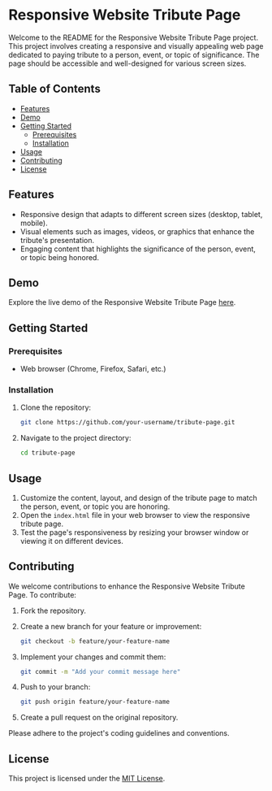 # Responsive Website Tribute Page

Welcome to the README for the Responsive Website Tribute Page project. This project involves creating a responsive and visually appealing web page dedicated to paying tribute to a person, event, or topic of significance. The page should be accessible and well-designed for various screen sizes.

## Table of Contents

- [Features](#features)
- [Demo](#demo)
- [Getting Started](#getting-started)
  - [Prerequisites](#prerequisites)
  - [Installation](#installation)
- [Usage](#usage)
- [Contributing](#contributing)
- [License](#license)

## Features

- Responsive design that adapts to different screen sizes (desktop, tablet, mobile).
- Visual elements such as images, videos, or graphics that enhance the tribute's presentation.
- Engaging content that highlights the significance of the person, event, or topic being honored.

## Demo

Explore the live demo of the Responsive Website Tribute Page [here](https://codepen.io/Sumithra-Rajendran/full/KKrYMmR).

## Getting Started

### Prerequisites

- Web browser (Chrome, Firefox, Safari, etc.)

### Installation

1. Clone the repository:

   ```bash
   git clone https://github.com/your-username/tribute-page.git
   ```

2. Navigate to the project directory:

   ```bash
   cd tribute-page
   ```

## Usage

1. Customize the content, layout, and design of the tribute page to match the person, event, or topic you are honoring.
2. Open the `index.html` file in your web browser to view the responsive tribute page.
3. Test the page's responsiveness by resizing your browser window or viewing it on different devices.

## Contributing

We welcome contributions to enhance the Responsive Website Tribute Page. To contribute:

1. Fork the repository.
2. Create a new branch for your feature or improvement:

   ```bash
   git checkout -b feature/your-feature-name
   ```

3. Implement your changes and commit them:

   ```bash
   git commit -m "Add your commit message here"
   ```

4. Push to your branch:

   ```bash
   git push origin feature/your-feature-name
   ```

5. Create a pull request on the original repository.

Please adhere to the project's coding guidelines and conventions.

## License

This project is licensed under the [MIT License](LICENSE).

